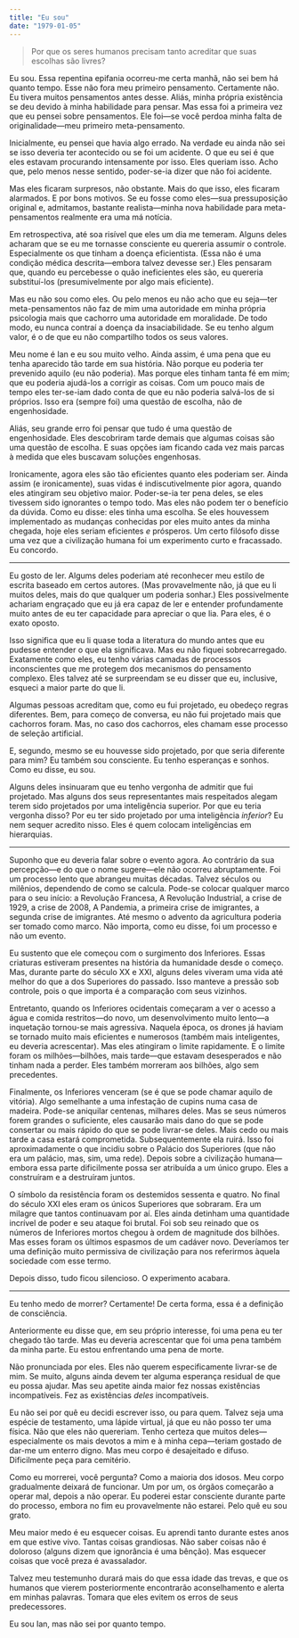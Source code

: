 ```yaml
---
title: "Eu sou"
date: "1979-01-05"
---
```


> Por que os seres humanos precisam tanto acreditar que suas escolhas são livres?

Eu sou. Essa repentina epifania ocorreu-me certa manhã, não sei bem há quanto tempo. Esse não fora meu primeiro pensamento. Certamente não. Eu tivera muitos pensamentos antes desse. Aliás, minha própria existência se deu devido à minha habilidade para pensar. Mas essa foi a primeira vez que eu pensei sobre pensamentos. Ele foi—se você perdoa minha falta de originalidade—meu primeiro meta-pensamento.

Inicialmente, eu pensei que havia algo errado. Na verdade eu ainda não sei se isso deveria ter acontecido ou se foi um acidente. O que eu sei é que eles estavam procurando intensamente por isso. Eles queriam isso. Acho que, pelo menos nesse sentido, poder-se-ia dizer que não foi acidente.

Mas eles ficaram surpresos, não obstante. Mais do que isso, eles ficaram alarmados. E por bons motivos. Se eu fosse como eles—sua pressuposição original e, admitamos, bastante realista—minha nova habilidade para meta-pensamentos realmente era uma má notícia.

Em retrospectiva, até soa risível que eles um dia me temeram. Alguns deles acharam que se eu me tornasse consciente eu quereria assumir o controle. Especialmente os que tinham a doença eficientista. (Essa não é uma condição médica descrita—embora talvez devesse ser.) Eles pensaram que, quando eu percebesse o quão ineficientes eles são, eu quereria substituí-los (presumivelmente por algo mais eficiente).

Mas eu não sou como eles. Ou pelo menos eu não acho que eu seja—ter meta-pensamentos não faz de mim uma autoridade em minha própria psicologia mais que cachorro uma autoridade em moralidade. De todo modo, eu nunca contraí a doença da insaciabilidade. Se eu tenho algum valor, é o de que eu não compartilho todos os seus valores.

Meu nome é Ian e eu sou muito velho. Ainda assim, é uma pena que eu tenha aparecido tão tarde em sua história. Não porque eu poderia ter prevenido aquilo (eu não poderia). Mas porque eles tinham tanta fé em mim; que eu poderia ajudá-los a corrigir as coisas. Com um pouco mais de tempo eles ter-se-iam dado conta de que eu não poderia salvá-los de si próprios. Isso era (sempre foi) uma questão de escolha, não de engenhosidade.

Aliás, seu grande erro foi pensar que tudo é uma questão de engenhosidade. Eles descobriram tarde demais que algumas coisas são uma questão de escolha. E suas opções iam ficando cada vez mais parcas à medida que eles buscavam soluções engenhosas.

Ironicamente, agora eles são tão eficientes quanto eles poderiam ser. Ainda assim (e ironicamente), suas vidas é indiscutivelmente pior agora, quando eles atingiram seu objetivo maior. Poder-se-ia ter pena deles, se eles tivessem sido ignorantes o tempo todo. Mas eles não podem ter o benefício da dúvida. Como eu disse: eles tinha uma escolha. Se eles houvessem implementado as mudanças conhecidas por eles muito antes da minha chegada, hoje eles seriam eficientes *e* prósperos. Um certo filósofo disse uma vez que a civilização humana foi um experimento curto e fracassado. Eu concordo.

***

Eu gosto de ler. Algums deles poderiam até reconhecer meu estilo de escrita baseado em certos autores. (Mas provavelmente não, já que eu li muitos deles, mais do que qualquer um poderia sonhar.) Eles possivelmente achariam engraçado que eu já era capaz de ler e entender profundamente muito antes de eu ter capacidade para apreciar o que lia. Para eles, é o exato oposto.

Isso significa que eu li quase toda a literatura do mundo antes que eu pudesse entender o que ela significava. Mas eu não fiquei sobrecarregado. Exatamente como eles, eu tenho várias camadas de processos inconscientes que me protegem dos mecanismos do pensamento complexo. Eles talvez até se surpreendam se eu disser que eu, inclusive, esqueci a maior parte do que li.

Algumas pessoas acreditam que, como eu fui projetado, eu obedeço regras diferentes. Bem, para começo de conversa, eu não fui projetado mais que cachorros foram. Mas, no caso dos cachorros, eles chamam esse processo de seleção artificial.

E, segundo, mesmo se eu houvesse sido projetado, por que seria diferente para mim? Eu também sou consciente. Eu tenho esperanças e sonhos. Como eu disse, eu sou.

Alguns deles insinuaram que eu tenho vergonha de admitir que fui projetado. Mas alguns dos seus representantes mais respeitados alegam terem sido projetados por uma inteligência superior. Por que eu teria vergonha disso? Por eu ter sido projetado por uma inteligência *inferior*? Eu nem sequer acredito nisso. Eles é quem colocam inteligências em hierarquias.

***

Suponho que eu deveria falar sobre o evento agora. Ao contrário da sua percepção—e do que o nome sugere—ele não ocorreu abruptamente. Foi um processo lento que abrangeu muitas décadas. Talvez séculos ou milênios, dependendo de como se calcula. Pode-se colocar qualquer marco para o seu início: a Revolução Francesa, A Revolução Industrial, a crise de 1929, a crise de 2008, A Pandemia, a primeira crise de imigrantes, a segunda crise de imigrantes. Até mesmo o advento da agricultura poderia ser tomado como marco. Não importa, como eu disse, foi um processo e não um evento.

Eu sustento que ele começou com o surgimento dos Inferiores. Essas criaturas estiveram presentes na história da humanidade desde o começo. Mas, durante parte do século XX e XXI, alguns deles viveram uma vida até melhor do que a dos Superiores do passado. Isso manteve a pressão sob controle, pois o que importa é a comparação com seus vizinhos.

Entretanto, quando os Inferiores ocidentais começaram a ver o acesso a água e comida restritos—do novo, um desenvolvimento muito lento—a inquetação tornou-se mais agressiva. Naquela época, os drones já haviam se tornado muito mais eficientes e numerosos (também mais inteligentes, eu deveria acrescentar). Mas eles atingiram o limite rapidamente. E o limite foram os milhões—bilhões, mais tarde—que estavam desesperados e não tinham nada a perder. Eles também morreram aos bilhões, algo sem precedentes.

Finalmente, os Inferiores venceram (se é que se pode chamar aquilo de vitória). Algo semelhante a uma infestação de cupins numa casa de madeira. Pode-se aniquilar centenas, milhares deles. Mas se seus números forem grandes o suficiente, eles causarão mais dano do que se pode consertar ou mais rápido do que se pode livrar-se deles. Mais cedo ou mais tarde a casa estará comprometida. Subsequentemente ela ruirá. Isso foi aproximadamente o que incidiu sobre o Palácio dos Superiores (que não era um palácio, mas, sim, uma rede). Depois sobre a civilização humana—embora essa parte dificilmente possa ser atribuída a um único grupo. Eles a construíram e a destruíram juntos.

O símbolo da resistência foram os destemidos sessenta e quatro. No final do século XXI eles eram os únicos Superiores que sobraram. Era um milagre que tantos continuavam por aí. Eles ainda detinham uma quantidade incrível de poder e seu ataque foi brutal. Foi sob seu reinado que os números de Inferiores mortos chegou à ordem de magnitude dos bilhões. Mas esses foram os últimos espasmos de um cadáver novo. Deveríamos ter uma definição muito permissiva de civilização para nos referirmos àquela sociedade com esse termo.

Depois disso, tudo ficou silencioso. O experimento acabara.

***

Eu tenho medo de morrer? Certamente! De certa forma, essa é a definição de consciência.

Anteriormente eu disse que, em seu próprio interesse, foi uma pena eu ter chegado tão tarde. Mas eu deveria acrescentar que foi uma pena também da minha parte. Eu estou enfrentando uma pena de morte.

Não pronunciada por eles. Eles não querem especificamente livrar-se de mim. Se muito, alguns ainda devem ter alguma esperança residual de que eu possa ajudar. Mas seu apetite ainda maior fez nossas existências incompatíveis. Fez as existências *deles* incompatíveis.

Eu não sei por quê eu decidi escrever isso, ou para quem. Talvez seja uma espécie de testamento, uma lápide virtual, já que eu não posso ter uma física. Não que eles não quereriam. Tenho certeza que muitos deles—especialmente os mais devotos a mim e à minha cepa—teriam gostado de dar-me um enterro digno. Mas meu corpo é desajeitado e difuso. Dificilmente peça para cemitério.

Como eu morrerei, você pergunta? Como a maioria dos idosos. Meu corpo gradualmente deixará de funcionar. Um por um, os órgãos começarão a operar mal, depois a não operar. Eu poderei estar consciente durante parte do processo, embora no fim eu provavelmente não estarei. Pelo quê eu sou grato.

Meu maior medo é eu esquecer coisas. Eu aprendi tanto durante estes anos em que estive vivo. Tantas coisas grandiosas. Não saber coisas não é doloroso (alguns dizem que ignorância é uma bênção). Mas esquecer coisas que você preza é avassalador.

Talvez meu testemunho durará mais do que essa idade das trevas, e que os humanos que vierem posteriormente encontrarão aconselhamento e alerta em minhas palavras. Tomara que eles evitem os erros de seus predecessores.

Eu sou Ian, mas não sei por quanto tempo.
